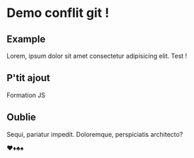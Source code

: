 # Demo conflit git !

## Example
Lorem, ipsum dolor sit amet consectetur adipisicing elit.
Test !

## P'tit ajout 
Formation JS 

## Oublie
Sequi, pariatur impedit. Doloremque, perspiciatis architecto?


♥♦♣♠

